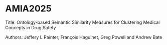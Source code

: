 # AMIA2025

Title: Ontology-based Semantic Similarity Measures for Clustering Medical Concepts in Drug Safety

Authors: Jeffery L Painter, François Haguinet, Greg Powell and Andrew Bate


